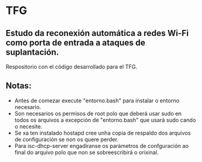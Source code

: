 # TFG
## Estudo da reconexión automática a redes Wi-Fi como porta de entrada a ataques de suplantación.
Respositorio con el código desarrollado para el TFG.

## Notas:
- Antes de comezar execute "entorno.bash" para instalar o entorno necesario.
- Son necesarios os permisos de root polo que deberá usar sudo en todos os arquivos a excepción de "entorno.bash" que usará sudo cando o necesite.
- Se xa ten instalado hostapd cree unha copia de respaldo dos arquivos de configuración se non os quere perder.
- Para isc-dhcp-server engadiranse os parámetros de confguración ao final do arquivo polo que non se sobreescribirá o orixinal.
